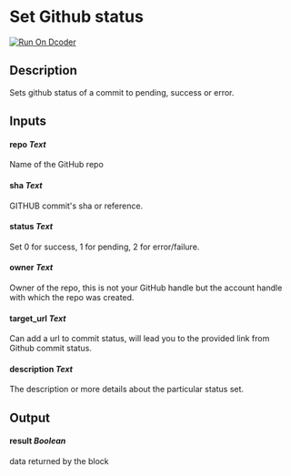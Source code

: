 # Set Github status
[![Run On Dcoder](https://static-content.dcoder.tech/dcoder-assets/run-on-dcoder.svg)](https://code.dcoder.tech/feed/block/6050b97ddce47dfc77a168fd)

## Description
Sets github status of a commit to pending, success or error.

## Inputs
#### **repo**  *Text*
Name of the GitHub repo
#### **sha**  *Text*
GITHUB commit's sha or reference.
#### **status**  *Text*
Set 0 for success, 1 for pending, 2 for error/failure.
#### **owner**  *Text*
Owner of the repo, this is not your GitHub handle but the account handle with which the repo was created.
#### **target_url**  *Text*
Can add a url to commit status, will lead you to the provided link from Github commit status.
#### **description**  *Text*
The description or more details about the particular status set.

## Output
#### **result**  *Boolean*
data returned by the block


